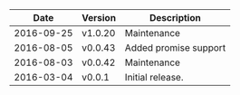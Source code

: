 | Date        | Version | Description |
| ----------- | ------- | ----------- |
| 2016-09-25  | v1.0.20 | Maintenance |
| 2016-08-05  | v0.0.43 | Added promise support |
| 2016-08-03  | v0.0.42 | Maintenance |
| 2016-03-04  | v0.0.1  | Initial release. |
